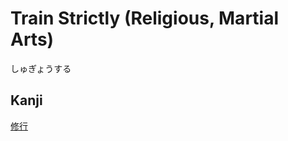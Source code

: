# Train Strictly (Religious, Martial Arts)
しゅぎょうする

## Kanji
[修](../Kanji/kanji-dict/修.md)[行](../Kanji/kanji-dict/行.md)
